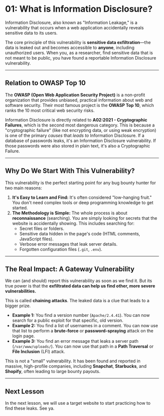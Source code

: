 
# 01: What is Information Disclosure?

Information Disclosure, also known as "Information Leakage," is a vulnerability that occurs when a web application accidentally reveals sensitive data to its users.

The core principle of this vulnerability is **sensitive data exfiltration**—the data is leaked out and becomes accessible to **anyone**, including unauthorized users. When you, as a researcher, find sensitive data that is not meant to be public, you have found a reportable Information Disclosure vulnerability.

---

## Relation to OWASP Top 10

The **OWASP (Open Web Application Security Project)** is a non-profit organization that provides unbiased, practical information about web and software security. Their most famous project is the **OWASP Top 10**, which ranks the 10 most critical web security risks.

Information Disclosure is directly related to **A02:2021 - Cryptographic Failures**, which is the second most dangerous category. This is because a "cryptographic failure" (like not encrypting data, or using weak encryption) is one of the primary *causes* that *leads to* Information Disclosure. If a database of passwords leaks, it's an Information Disclosure vulnerability. If those passwords were also stored in plain text, it's also a Cryptographic Failure.

---

## Why Do We Start With This Vulnerability?

This vulnerability is the perfect starting point for any bug bounty hunter for two main reasons:

1.  **It's Easy to Learn and Find:** It's often considered "low-hanging fruit." You don't need complex tools or deep programming knowledge to get started.
2.  **The Methodology is Simple:** The whole process is about **reconnaissance** (searching). You are simply looking for secrets that the website is accidentally showing. This includes searching for:
    * Secret files or folders.
    * Sensitive data hidden in the page's code (HTML comments, JavaScript files).
    * Verbose error messages that leak server details.
    * Forgotten configuration files (`.git`, `.env`).

---

## The Real Impact: A Gateway Vulnerability

We can (and should) report this vulnerability as soon as we find it. But its true power is that the **exfiltrated data can help us find other, more severe vulnerabilities.**

This is called **chaining attacks**. The leaked data is a clue that leads to a bigger prize.

* **Example 1:** You find a version number (`Apache/2.4.41`). You can now search for a public exploit for that specific, old version.
* **Example 2:** You find a list of usernames in a comment. You can now use that list to perform a **brute-force** or **password-spraying** attack on the login page.
* **Example 3:** You find an error message that leaks a server path (`/var/www/uploads/`). You can now use that path in a **Path Traversal** or **File Inclusion** (LFI) attack.

This is not a "small" vulnerability. It has been found and reported in massive, high-profile companies, including **Snapchat**, **Starbucks**, and **Shopify**, often leading to large bounty payouts.

---

## Next Lesson

In the next lesson, we will use a target website to start practicing how to find these leaks. See ya.
